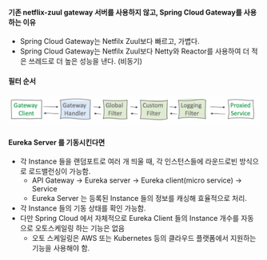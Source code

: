 #### 기존 netflix-zuul gateway 서버를 사용하지 않고, Spring Cloud Gateway를 사용하는 이유
- Spring Cloud Gateway는 Netfilx Zuul보다 빠르고, 가볍다.
- Spring Cloud Gateway는 Netfilx Zuul보다 Netty와 Reactor를 사용하여 더 적은 쓰레드로 더 높은 성능을 낸다. (비동기)


#### 필터 순서
![img.png](img.png)


#### Eureka Server 를 기동시킨다면
- 각 Instance 들을 랜덤포트로 여러 개 띄울 때, 각 인스턴스들에 라운드로빈 방식으로 로드밸런싱이 가능함.
  - API Gateway -> Eureka server -> Eureka client(micro service) -> Service
  - Eureka Server 는 등록된 Instance 들의 정보를 캐싱해 효율적으로 처리.
- 각 Instance 들의 기동 상태를 확인 가능함.
- 다만 Spring Cloud 에서 자체적으로 Eureka Client 들의 Instance 개수를 자동으로 오토스케일링 하는 기능은 없음
  - 오토 스케일링은 AWS 또는 Kubernetes 등의 클라우드 플랫폼에서 지원하는 기능을 사용해야 함.

